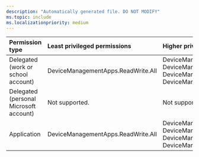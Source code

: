 ```yaml
---
description: "Automatically generated file. DO NOT MODIFY"
ms.topic: include
ms.localizationpriority: medium
---
```


|Permission type|Least privileged permissions|Higher privileged permissions|
|:---|:---|:---|
|Delegated (work or school account)|DeviceManagementApps.ReadWrite.All|DeviceManagementConfiguration.ReadWrite.All, DeviceManagementManagedDevices.ReadWrite.All, DeviceManagementRBAC.ReadWrite.All, DeviceManagementServiceConfig.ReadWrite.All|
|Delegated (personal Microsoft account)|Not supported.|Not supported.|
|Application|DeviceManagementApps.ReadWrite.All|DeviceManagementConfiguration.ReadWrite.All, DeviceManagementManagedDevices.ReadWrite.All, DeviceManagementRBAC.ReadWrite.All, DeviceManagementServiceConfig.ReadWrite.All|

